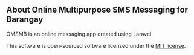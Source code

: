 ## About Online Multipurpose SMS Messaging for Barangay

OMSMB is an online messaging app created using Laravel.

This software is open-sourced software licensed under the [MIT license](https://opensource.org/licenses/MIT).
